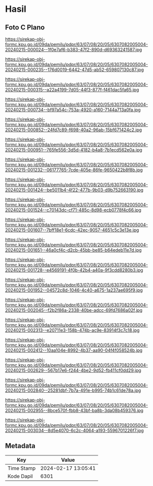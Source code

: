# Hasil

## Foto C Plano

https://sirekap-obj-formc.kpu.go.id/09da/pemilu/pdpr/63/07/08/20/05/6307082005004-20240215-000024--1f0e7af6-b383-47f2-890d-d69363241587.jpg

https://sirekap-obj-formc.kpu.go.id/09da/pemilu/pdpr/63/07/08/20/05/6307082005004-20240215-000235--176d0019-6442-47d5-ab52-659807130c87.jpg

https://sirekap-obj-formc.kpu.go.id/09da/pemilu/pdpr/63/07/08/20/05/6307082005004-20240215-000315--a22a4199-7d05-44f3-877f-f461dac5fa65.jpg

https://sirekap-obj-formc.kpu.go.id/09da/pemilu/pdpr/63/07/08/20/05/6307082005004-20240215-000734--bf97a54c-753a-4920-a160-7144a713a0fa.jpg

https://sirekap-obj-formc.kpu.go.id/09da/pemilu/pdpr/63/07/08/20/05/6307082005004-20240215-000852--24fd7c89-f698-40a2-96ab-15bf671424c2.jpg

https://sirekap-obj-formc.kpu.go.id/09da/pemilu/pdpr/63/07/08/20/05/6307082005004-20240215-000951--765fe556-3d5d-4182-b4a8-7b1ecd562e0a.jpg

https://sirekap-obj-formc.kpu.go.id/09da/pemilu/pdpr/63/07/08/20/05/6307082005004-20240215-001232--06177765-7cde-405e-86fe-9650422b8f8b.jpg

https://sirekap-obj-formc.kpu.go.id/09da/pemilu/pdpr/63/07/08/20/05/6307082005004-20240215-001424--be5011b4-4f22-477b-9b03-d9b752663190.jpg

https://sirekap-obj-formc.kpu.go.id/09da/pemilu/pdpr/63/07/08/20/05/6307082005004-20240215-001524--c70143dc-cf71-485c-8d98-ecb0778f4c66.jpg

https://sirekap-obj-formc.kpu.go.id/09da/pemilu/pdpr/63/07/08/20/05/6307082005004-20240215-001607--7bff18e1-6cdc-42ec-9057-4651c5c3e13e.jpg

https://sirekap-obj-formc.kpu.go.id/09da/pemilu/pdpr/63/07/08/20/05/6307082005004-20240215-001651--46a0cf4c-d2cb-45bb-be85-b64edeb11e7d.jpg

https://sirekap-obj-formc.kpu.go.id/09da/pemilu/pdpr/63/07/08/20/05/6307082005004-20240215-001728--e4569191-4f0b-42b4-a40a-9f3cdd8280b3.jpg

https://sirekap-obj-formc.kpu.go.id/09da/pemilu/pdpr/63/07/08/20/05/6307082005004-20240215-001952--04572c8d-1046-4c40-a675-1a237ae695f9.jpg

https://sirekap-obj-formc.kpu.go.id/09da/pemilu/pdpr/63/07/08/20/05/6307082005004-20240215-002045--f2b2f86a-2338-40be-adcc-69fd7686a02f.jpg

https://sirekap-obj-formc.kpu.go.id/09da/pemilu/pdpr/63/07/08/20/05/6307082005004-20240215-002313--e20711e3-158b-474b-ac9e-83914f3c7c18.jpg

https://sirekap-obj-formc.kpu.go.id/09da/pemilu/pdpr/63/07/08/20/05/6307082005004-20240215-002412--10aa104e-8992-4b37-aa90-04f4f058524b.jpg

https://sirekap-obj-formc.kpu.go.id/09da/pemilu/pdpr/63/07/08/20/05/6307082005004-20240215-002629--567b17e6-f244-4be2-9d52-fb411cf0dd29.jpg

https://sirekap-obj-formc.kpu.go.id/09da/pemilu/pdpr/63/07/08/20/05/6307082005004-20240215-002840--25281dbf-7b7a-491e-b995-74b1c61de78a.jpg

https://sirekap-obj-formc.kpu.go.id/09da/pemilu/pdpr/63/07/08/20/05/6307082005004-20240215-002955--8bce570f-fbb8-43bf-ba8b-3da08b459376.jpg

https://sirekap-obj-formc.kpu.go.id/09da/pemilu/pdpr/63/07/08/20/05/6307082005004-20240215-003034--8d5e4070-6c2c-4064-a193-5596701226f7.jpg


## Metadata

| Key        | Value               |
| ---------- | ------------------- |
| Time Stamp | 2024-02-17 13:05:41 |
| Kode Dapil | 6301                |



